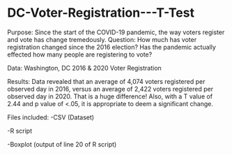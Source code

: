# DC-Voter-Registration---T-Test

Purpose: Since the start of the COVID-19 pandemic, the way voters register and vote has change tremedously. 
Question: How much has voter registration changed since the 2016 election? Has the pandemic actually effected how many people are registering to vote?

Data: Washington, DC 2016 & 2020 Voter Registration

Results: Data revealed that an average of 4,074 voters registered per observed day in 2016, versus an average of 2,422 voters registered per observed day in 2020.
That is a huge difference! Also, with a T value of 2.44 and p value of <.05, it is appropriate to deem a significant change.

Files included:
-CSV (Dataset)

-R script

-Boxplot (output of line 20 of R script)
